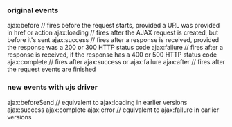 ### original events

ajax:before   // fires before the request starts, provided a URL was provided in href or action
ajax:loading  // fires after the AJAX request is created, but before it's sent
ajax:success  // fires after a response is received, provided the response was a 200 or 300 HTTP status code
ajax:failure  // fires after a response is received, if the response has a 400 or 500 HTTP status code
ajax:complete // fires after ajax:success or ajax:failure
ajax:after    // fires after the request events are finished

### new events with ujs driver

ajax:beforeSend // equivalent to ajax:loading in earlier versions
ajax:success
ajax:complete
ajax:error // equivalent to ajax:failure in earlier versions
